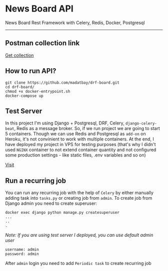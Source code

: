 # News Board API
News Board Rest Framework with  Celery, Redis, Docker, Postgresql 

---
## Postman collection link
[Get collection](https://www.getpostman.com/collections/211cc39eae3eaa9937f6)


## How to run API?
```
git clone https://github.com/madatbay/drf-board.git
cd drf-board/
chmod +x docker-entrypoint.sh
docker-compose up
```

## Test Server
In this project I'm using Django + Postgresql, DRF, Celery, `django-celery-beat`, Redis as a message broker. So, if we run project we are going to start 5 containers. Though we can use Redis and Postgresql as `add-on` on Heroku, it's not convinient to work with multiple containers. At the end, I have deployed my project in VPS for testing purposes (that's why I didn't used `NGINX` container to not extend container quantity and not configured some production settings - like static files, .env variables and so on)

[Visit](http://65.21.154.97/)

## Run a recurring job
You can run any recurring job with the help of `Celery` by either manually adding task into `tasks.py` or creating job from `admin`. To create job from Django admin you need to create superuser:
```
docker exec django python manage.py createsuperuser
...
..
.
```
*Note: If you are using test server I deployed, you can use default admin user*
```
username: admin
password: admin
```

After `admin` login you need to add `Periodic task` to create recurring job